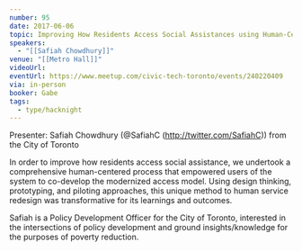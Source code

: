 ```yaml
---
number: 95
date: 2017-06-06
topic: Improving How Residents Access Social Assistances using Human-Centered design
speakers:
  - "[[Safiah Chowdhury]]"
venue: "[[Metro Hall]]"
videoUrl: 
eventUrl: https://www.meetup.com/civic-tech-toronto/events/240220409
via: in-person
booker: Gabe
tags:
  - type/hacknight
---
```


Presenter: Safiah Chowdhury (@SafiahC (http://twitter.com/SafiahC)) from the City of Toronto

In order to improve how residents access social assistance, we undertook a comprehensive human-centered process that empowered users of the system to co-develop the modernized access model. Using design thinking, prototyping, and piloting approaches, this unique method to human service redesign was transformative for its learnings and outcomes.

Safiah is a Policy Development Officer for the City of Toronto, interested in the intersections of policy development and ground insights/knowledge for the purposes of poverty reduction.
